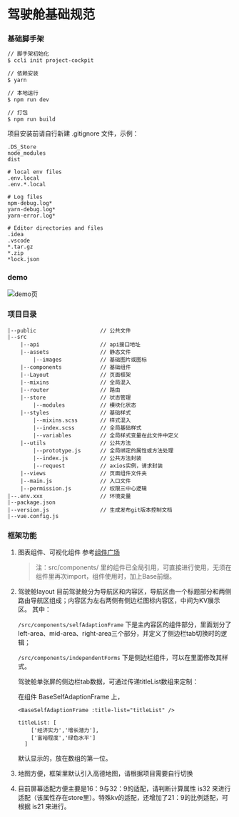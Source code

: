 # 驾驶舱基础规范

### 基础脚手架
```bash
// 脚手架初始化
$ ccli init project-cockpit

// 依赖安装
$ yarn

// 本地运行
$ npm run dev

// 打包
$ npm run build
```


项目安装前请自行新建 .gitignore 文件，示例：
```
.DS_Store
node_modules
dist

# local env files
.env.local
.env.*.local

# Log files
npm-debug.log*
yarn-debug.log*
yarn-error.log*

# Editor directories and files
.idea
.vscode
*.tar.gz
*.zip
*lock.json
``` 

### demo
![demo页](https://note.youdao.com/yws/api/personal/file/WEBee845ed6161eecbac77adf42be848c7f?method=download&shareKey=9692d49ad18937a42fc7be9db362e29c)


### 项目目录
```
|--public                    // 公共文件
|--src 
    |--api                   // api接口地址
    |--assets                // 静态文件
        |--images            // 基础图片或图标
    |--components            // 基础组件
    |--Layout                // 页面框架
    |--mixins                // 全局混入
    |--router                // 路由
    |--store                 // 状态管理
        |--modules           // 模块化状态
    |--styles                // 基础样式
        |--mixins.scss       // 样式混入
        |--index.scss        // 全局基础样式
        |--variables         // 全局样式变量在此文件中定义
    |--utils                 // 公共方法
        |--prototype.js      // 全局绑定的属性或方法处理
        |--index.js          // 公共方法封装
        |--request           // axios实例，请求封装
    |--views                 // 页面组件文件夹
    |--main.js               // 入口文件
    |--permission.js         // 权限三中心逻辑
|--.env.xxx                  // 环境变量
|--package.json
|--version.js                // 生成发布git版本控制文档
|--vue.config.js
```

### 框架功能

1. 图表组件、可视化组件
    参考[组件广场](http://10.162.12.172:8000/#/Charts)
    > 注：src/components/ 里的组件已全局引用，可直接进行使用，无须在组件里再次import，组件使用时，加上Base前缀。

2. 驾驶舱layout
    目前驾驶舱分为导航区和内容区，导航区由一个标题部分和两侧路由导航区组成；内容区为左右两侧有侧边栏图标内容区，中间为KV展示区。
    其中：
    
    `/src/components/selfAdaptionFrame` 下是主内容区的组件部分，里面划分了left-area、mid-area、right-area三个部分，并定义了侧边栏tab切换时的逻辑；
    
    `/src/components/independentForms` 下是侧边栏组件，可以在里面修改其样式。
    
    驾驶舱单张屏的侧边栏tab数据，可通过传递titleList数组来定制：
    
    在组件 BaseSelfAdaptionFrame 上，
    ```
    <BaseSelfAdaptionFrame :title-list="titleList" />
    
    titleList: [
        ['经济实力','增长潜力'],
        ['富裕程度','绿色水平']
      ]
    ```
    默认显示的，放在数组的第一位。
    
3. 地图方便，框架里默认引入高德地图，请根据项目需要自行切换

4. 目前屏幕适配方便主要是16：9与32：9的适配，请判断计算属性 is32 来进行适配（该属性存在store里）。特殊kv的适配，还增加了21：9的比例适配，可根据 is21 来进行。
